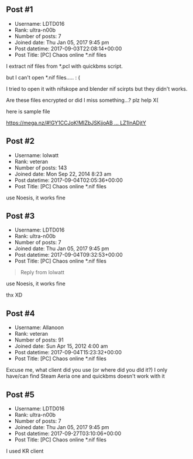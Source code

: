 ## Post #1
- Username: LDTD016
- Rank: ultra-n00b
- Number of posts: 7
- Joined date: Thu Jan 05, 2017 9:45 pm
- Post datetime: 2017-09-03T22:08:14+00:00
- Post Title: [PC] Chaos online *.nif files

I extract nif files from *.pcl with quickbms script.

but I can't open *.nif files..... : (

I tried to open it with nifskope and blender nif scirpts but they didn't works.

Are these files encrypted or did I miss something...? plz help X(

here is sample file

[https://mega.nz/#!GY1CCJoK!MIZbJSKjjoAB ... LZ1lnADjtY](https://mega.nz/#!GY1CCJoK!MIZbJSKjjoABO0uDvnmBpI4_wYoT-ZHgKLZ1lnADjtY)
## Post #2
- Username: lolwatt
- Rank: veteran
- Number of posts: 143
- Joined date: Mon Sep 22, 2014 8:23 am
- Post datetime: 2017-09-04T02:05:36+00:00
- Post Title: [PC] Chaos online *.nif files

use Noesis, it works fine
## Post #3
- Username: LDTD016
- Rank: ultra-n00b
- Number of posts: 7
- Joined date: Thu Jan 05, 2017 9:45 pm
- Post datetime: 2017-09-04T09:32:53+00:00
- Post Title: [PC] Chaos online *.nif files

> Reply from lolwatt
>
> 

use Noesis, it works fine

thx XD
## Post #4
- Username: Allanoon
- Rank: veteran
- Number of posts: 91
- Joined date: Sun Apr 15, 2012 4:00 am
- Post datetime: 2017-09-04T15:23:32+00:00
- Post Title: [PC] Chaos online *.nif files

Excuse me, what client did you use (or where did you dld it?) I only have/can find Steam Aeria one and quickbms doesn't work with it
## Post #5
- Username: LDTD016
- Rank: ultra-n00b
- Number of posts: 7
- Joined date: Thu Jan 05, 2017 9:45 pm
- Post datetime: 2017-09-27T03:10:06+00:00
- Post Title: [PC] Chaos online *.nif files

I used KR client
